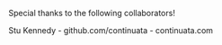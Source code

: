 Special thanks to the following collaborators!

Stu Kennedy - github.com/continuata - continuata.com
